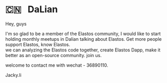 # 🇨🇳 &nbsp; DaLian

Hey, guys

  I'm so glad to be a member of the Elastos community, I would like to start holding monthly meetups in Dalian talking about Elastos. 
Get more people support Elastos, know Elastos.  
    we can analyzing the Elastos code together, create Elastos Dapp, make it better as an open-source community. join us.
    
welcome to contact me with wechat - 36890110.


Jacky.li
